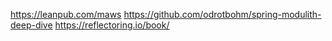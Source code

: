 https://leanpub.com/maws
https://github.com/odrotbohm/spring-modulith-deep-dive
https://reflectoring.io/book/
